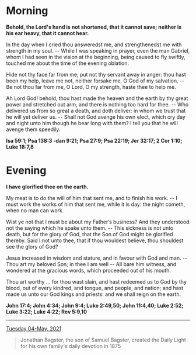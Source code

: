 # Morning

**Behold, the Lord's hand is not shortened, that it cannot save; neither is his ear heavy, that it cannot hear.**
 
In the day when I cried thou answeredst me, and strengthenedst me with strength in my soul. -- While I was speaking in prayer, even the man Gabriel, whom I had seen in the vision at the beginning, being caused to fly swiftly, touched me about the time of the evening oblation.
 
Hide not thy face far from me; put not thy servant away in anger: thou hast been my help, leave me not, neither forsake me, O God of my salvation. -- Be not thou far from me, O Lord, O my strength, haste thee to help me.
 
Ah Lord God! behold, thou hast made the heaven and the earth by thy great power and stretched out arm, and there is nothing too hard for thee. -- Who delivered us from so great a death, and doth deliver: in whom we trust that he will yet deliver us. -- Shall not God avenge his own elect, which cry day and night unto him though he bear long with them? I tell you that he will avenge them speedily.  

**Isa 59:1; Psa 138:3 ‑dan 9:21; Psa 27:9; Psa 22:19; Jer 32:17; 2 Cor 1:10; Luke 18:7,8**

# Evening

**I have glorified thee on the earth.**
 
My meat is to do the will of him that sent me, and to finish his work. -- I must work the works of him that sent me, while it is day: the night cometh, when no man can work.
 
Wist ye not that I must be about my Father’s business? And they understood not the saying which he spake unto them. -- This sickness is not unto death, but for the glory of God, that the Son of God might be glorified thereby. Said I not unto thee, that if thou wouldest believe, thou shouldest see the glory of God?
 
Jesus increased in wisdom and stature, and in favour with God and man. -- Thou art my beloved Son; in thee I am well -- All bare him witness, and wondered at the gracious words, which proceeded out of his mouth.
 
Thou art worthy ... for thou wast slain, and hast redeemed us to God by thy blood, out of every kindred, and tongue, and peopIe, and nation; and hast made us unto our God kings and priests: and we shall reign on the earth.  

**John 17:4; John 4:34; John 9:4; Luke 2:49,50; John 11:4,40; Luke 2:52; Luke 3:22; Luke 4:22; Rev 5:9,10**

---

[Tuesday 04-May, 2021](https://t.me/s/daily_light)

> Jonathan Bagster, the son of Samuel Bagster, created the Daily Light for his own family's daily devotion in 1875

